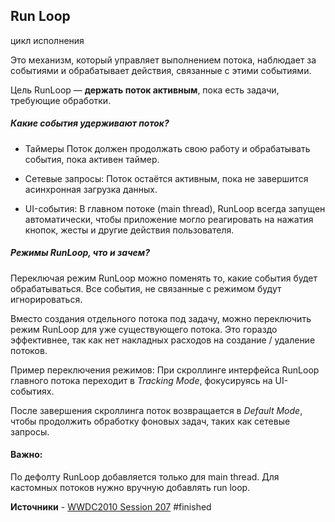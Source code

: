 ## Run Loop 
цикл исполнения

Это механизм, который управляет выполнением потока, наблюдает за событиями и обрабатывает действия, связанные с этими событиями. 

Цель RunLoop — **держать поток активным**, пока есть задачи, требующие обработки.

##### Какие события удерживают поток?
* Таймеры
	Поток должен продолжать свою работу и обрабатывать события, пока активен таймер.

* Сетевые запросы: 
	Поток остаётся активным, пока не завершится асинхронная загрузка данных.

* UI-события:
	В главном потоке (main thread), RunLoop всегда запущен автоматически, чтобы приложение могло реагировать на нажатия кнопок, жесты и другие действия пользователя.

##### Режимы RunLoop, что и зачем?
Переключая режим RunLoop можно поменять то, какие события будет обрабатываться.
Все события, не связанные с режимом будут игнорироваться.

Вместо создания отдельного потока под задачу, можно переключить режим RunLoop для уже существующего потока. Это гораздо эффективнее, так как нет накладных расходов на создание / удаление потоков.

Пример переключения режимов: 
При скроллинге интерфейса RunLoop главного потока переходит в *Tracking Mode*, фокусируясь на UI-событиях. 

После завершения скроллинга поток возвращается в *Default Mode*, чтобы продолжить обработку фоновых задач, таких как сетевые запросы.

#### Важно:
По дефолту RunLoop добавляется только для main thread. 
Для кастомных потоков нужно вручную добавлять run loop.


**Источники** - [WWDC2010 Session 207](https://forums.developer.apple.com/forums/thread/717392) 
#finished